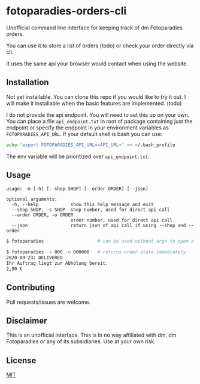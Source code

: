# fotoparadies-orders-cli
Unofficial command line interface for keeping track of dm Fotoparadies orders.

You can use it to store a list of orders (todo) or check your order directly via cli.

It uses the same api your browser would contact when using the website.

## Installation
Not yet installable. You can clone this repo if you would like to try it out. I will make it installable when the basic features are implemented.
(todo)

I do not provide the api endpoint. You will need to set this up on your own. You can place a file ```api_endpoint.txt``` in root of package containing just the endpoint or specify the endpoint in your environment variables as ```FOTOPARADIES_API_URL```. If your default shell is bash you can use:

```bash
echo 'export FOTOPARADIES_API_URL=<API_URL>' >> ~/.bash_profile
```

The env variable will be prioritized over ```api_endpoint.txt```.

## Usage

```
usage: -m [-h] [--shop SHOP] [--order ORDER] [--json]
```
```
optional arguments:
  -h, --help            show this help message and exit
  --shop SHOP, -s SHOP  shop number, used for direct api call
  --order ORDER, -o ORDER
                        order number, used for direct api call
  --json                return json of api call if using --shop and --order
```
```bash
$ fotoparadies                    # can be used without args to open a menu

$ fotoparadies -s 000 -o 000000   # returns order state immediately
2020-09-23: DELIVERED
Ihr Auftrag liegt zur Abholung bereit.
2,90 €
```

## Contributing
Pull requests/issues are welcome.

## Disclaimer
This is an unofficial interface. This is in no way affiliated with dm, dm Fotoparadies or any of its subsidiaries. Use at your own risk.

## License
[MIT](https://choosealicense.com/licenses/mit/)